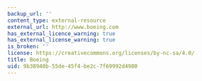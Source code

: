 ```yaml
---
backup_url: ''
content_type: external-resource
external_url: http://www.boeing.com
has_external_licence_warning: true
has_external_license_warning: true
is_broken: ''
license: https://creativecommons.org/licenses/by-nc-sa/4.0/
title: Boeing
uid: 9b38940b-55de-45f4-be2c-7f69992d4980
---
```


